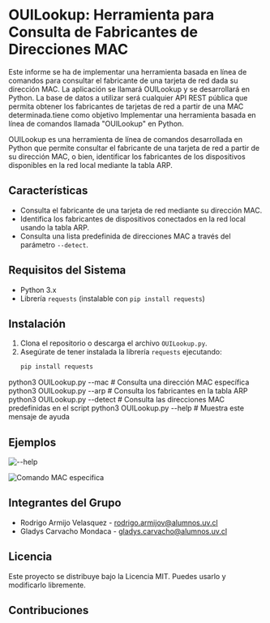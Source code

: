 # OUILookup: Herramienta para Consulta de Fabricantes de Direcciones MAC

Este informe se ha de implementar una herramienta basada en línea de comandos para consultar el fabricante de una tarjeta de red dada su dirección MAC. La aplicación se llamará OUILookup y se desarrollará en Python. La base de datos a utilizar será cualquier API REST pública que permita obtener los fabricantes de tarjetas de red a partir de una MAC determinada.tiene como objetivo Implementar una herramienta basada en línea de comandos llamada "OUILookup" en Python.

OUILookup es una herramienta de línea de comandos desarrollada en Python que permite consultar el fabricante de una tarjeta de red a partir de su dirección MAC, o bien, identificar los fabricantes de los dispositivos disponibles en la red local mediante la tabla ARP.

## Características

- Consulta el fabricante de una tarjeta de red mediante su dirección MAC.
- Identifica los fabricantes de dispositivos conectados en la red local usando la tabla ARP.
- Consulta una lista predefinida de direcciones MAC a través del parámetro `--detect`.

## Requisitos del Sistema

- Python 3.x
- Librería `requests` (instalable con `pip install requests`)

## Instalación

1. Clona el repositorio o descarga el archivo `OUILookup.py`.
2. Asegúrate de tener instalada la librería `requests` ejecutando:
   ```bash
   pip install requests
python3 OUILookup.py --mac <mac>    # Consulta una dirección MAC específica
python3 OUILookup.py --arp          # Consulta los fabricantes en la tabla ARP
python3 OUILookup.py --detect       # Consulta las direcciones MAC predefinidas en el script
python3 OUILookup.py --help         # Muestra este mensaje de ayuda

## Ejemplos

![--help](https://github.com/user-attachments/assets/3767381e-13c7-4189-a5ed-86b359217a7d)



![Comando MAC especifica ](C:\Users\rodri\--mac)

## Integrantes del Grupo

-   Rodrigo Armijo Velasquez - rodrigo.armijov@alumnos.uv.cl
-   Gladys Carvacho Mondaca - gladys.carvacho@alumnos.uv.cl
## Licencia

Este proyecto se distribuye bajo la Licencia MIT. Puedes usarlo y modificarlo libremente.

## Contribuciones

